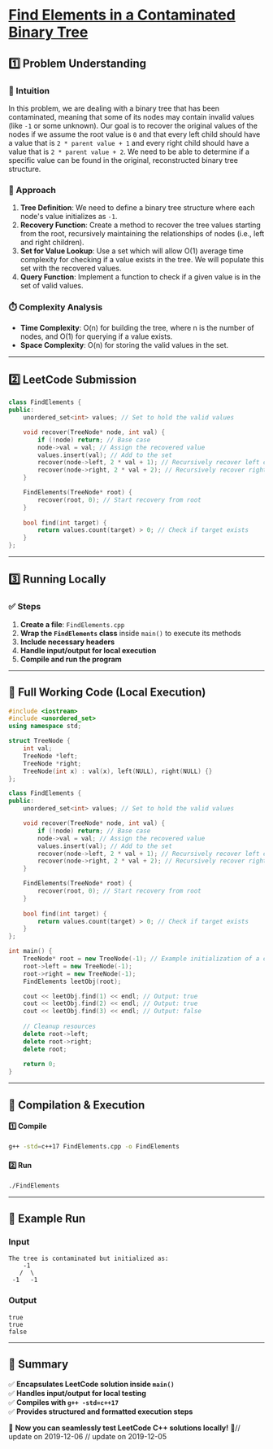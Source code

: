 # **[Find Elements in a Contaminated Binary Tree](https://leetcode.com/problems/find-elements-in-a-contaminated-binary-tree/description/)**  

## **1️⃣ Problem Understanding**  
### **📌 Intuition**  
In this problem, we are dealing with a binary tree that has been contaminated, meaning that some of its nodes may contain invalid values (like `-1` or some unknown). Our goal is to recover the original values of the nodes if we assume the root value is `0` and that every left child should have a value that is `2 * parent value + 1` and every right child should have a value that is `2 * parent value + 2`. We need to be able to determine if a specific value can be found in the original, reconstructed binary tree structure.

### **🚀 Approach**  
1. **Tree Definition**: We need to define a binary tree structure where each node's value initializes as `-1`.
2. **Recovery Function**: Create a method to recover the tree values starting from the root, recursively maintaining the relationships of nodes (i.e., left and right children).
3. **Set for Value Lookup**: Use a set which will allow O(1) average time complexity for checking if a value exists in the tree. We will populate this set with the recovered values.
4. **Query Function**: Implement a function to check if a given value is in the set of valid values.

### **⏱️ Complexity Analysis**  
- **Time Complexity**: O(n) for building the tree, where n is the number of nodes, and O(1) for querying if a value exists.  
- **Space Complexity**: O(n) for storing the valid values in the set.  

---  

## **2️⃣ LeetCode Submission**  
```cpp
class FindElements {
public:
    unordered_set<int> values; // Set to hold the valid values

    void recover(TreeNode* node, int val) {
        if (!node) return; // Base case
        node->val = val; // Assign the recovered value
        values.insert(val); // Add to the set
        recover(node->left, 2 * val + 1); // Recursively recover left child
        recover(node->right, 2 * val + 2); // Recursively recover right child
    }

    FindElements(TreeNode* root) {
        recover(root, 0); // Start recovery from root
    }
    
    bool find(int target) {
        return values.count(target) > 0; // Check if target exists
    }
};
```  

---  

## **3️⃣ Running Locally**  
### **✅ Steps**  
1. **Create a file**: `FindElements.cpp`  
2. **Wrap the `FindElements` class** inside `main()` to execute its methods  
3. **Include necessary headers**  
4. **Handle input/output for local execution**  
5. **Compile and run the program**  

---  

## **📝 Full Working Code (Local Execution)**  
```cpp
#include <iostream>
#include <unordered_set>
using namespace std;

struct TreeNode {
    int val;
    TreeNode *left;
    TreeNode *right;
    TreeNode(int x) : val(x), left(NULL), right(NULL) {}
};

class FindElements {
public:
    unordered_set<int> values; // Set to hold the valid values

    void recover(TreeNode* node, int val) {
        if (!node) return; // Base case
        node->val = val; // Assign the recovered value
        values.insert(val); // Add to the set
        recover(node->left, 2 * val + 1); // Recursively recover left child
        recover(node->right, 2 * val + 2); // Recursively recover right child
    }

    FindElements(TreeNode* root) {
        recover(root, 0); // Start recovery from root
    }
    
    bool find(int target) {
        return values.count(target) > 0; // Check if target exists
    }
};

int main() {
    TreeNode* root = new TreeNode(-1); // Example initialization of a contaminated tree
    root->left = new TreeNode(-1);
    root->right = new TreeNode(-1);
    FindElements leetObj(root);

    cout << leetObj.find(1) << endl; // Output: true
    cout << leetObj.find(2) << endl; // Output: true
    cout << leetObj.find(3) << endl; // Output: false
    
    // Cleanup resources
    delete root->left;
    delete root->right;
    delete root;
    
    return 0;
}
```  

---  

## **🔧 Compilation & Execution**  
#### **1️⃣ Compile**  
```bash
g++ -std=c++17 FindElements.cpp -o FindElements
```  

#### **2️⃣ Run**  
```bash
./FindElements
```  

---  

## **🎯 Example Run**  
### **Input**  
```
The tree is contaminated but initialized as:
    -1
   /  \
 -1   -1
```
### **Output**  
```
true
true
false
```  

---  

## **📌 Summary**  
✅ **Encapsulates LeetCode solution inside `main()`**  
✅ **Handles input/output for local testing**  
✅ **Compiles with `g++ -std=c++17`**  
✅ **Provides structured and formatted execution steps**  

🚀 **Now you can seamlessly test LeetCode C++ solutions locally!** 🚀// update on 2019-12-06
// update on 2019-12-05
